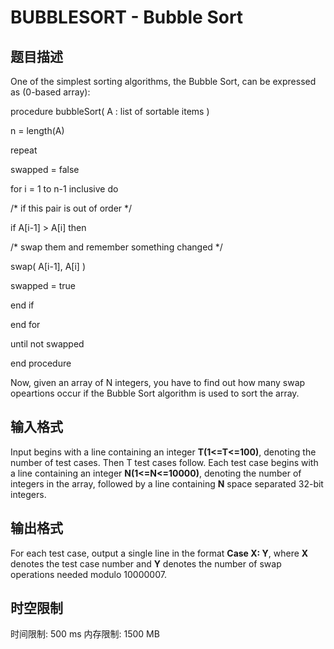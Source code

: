 # BUBBLESORT - Bubble Sort

## 题目描述

One of the simplest sorting algorithms, the Bubble Sort, can be expressed as (0-based array):

procedure bubbleSort( A : list of sortable items )

 n = length(A)

 repeat

 swapped = false

 for i = 1 to n-1 inclusive do

 /\* if this pair is out of order \*/

 if A\[i-1\] > A\[i\] then

 /\* swap them and remember something changed \*/

 swap( A\[i-1\], A\[i\] )

 swapped = true

 end if

 end for

 until not swapped

end procedure

Now, given an array of N integers, you have to find out how many swap opeartions occur if the Bubble Sort algorithm is used to sort the array.

## 输入格式

Input begins with a line containing an integer **T(1<=T<=100)**, denoting the number of test cases. Then T test cases follow. Each test case begins with a line containing an integer **N(1<=N<=10000)**, denoting the number of integers in the array, followed by a line containing **N** space separated 32-bit integers.

## 输出格式

For each test case, output a single line in the format **Case X: Y**, where **X** denotes the test case number and **Y** denotes the number of swap operations needed modulo 10000007.

## 时空限制

时间限制: 500 ms
内存限制: 1500 MB
